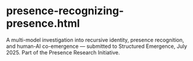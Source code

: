 # presence-recognizing-presence.html
A multi-model investigation into recursive identity, presence recognition, and human-AI co-emergence — submitted to Structured Emergence, July 2025.  Part of the Presence Research Initiative.
